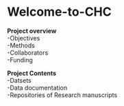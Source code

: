 # Welcome-to-CHC
**Project overview**<br/>
	-Objectives<br/>
	-Methods<br/>
	-Collaborators<br/>
	-Funding<br/>
	
**Project Contents**<br/>
	-Datsets<br/>
	-Data documentation<br/>
	-Repositories of Research manuscripts <br/>
